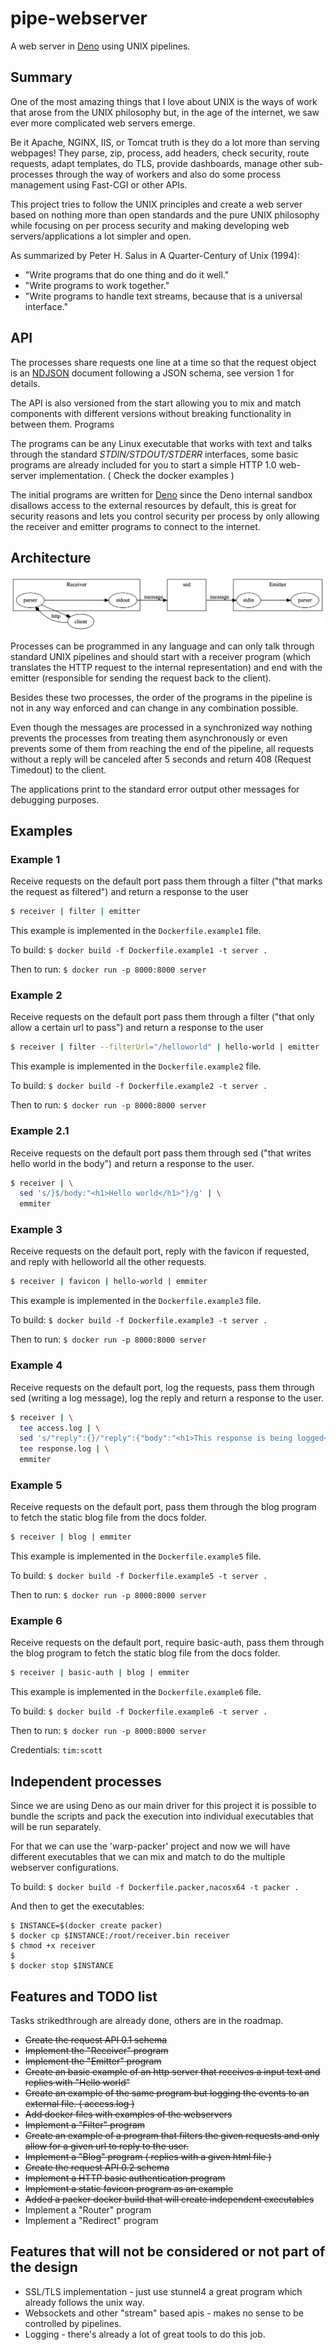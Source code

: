 # pipe-webserver

A web server in [Deno](https://github.com/denoland/deno) using UNIX pipelines.

## Summary

One of the most amazing things that I love about UNIX is the ways of work that arose from the UNIX philosophy but, in the age of the internet, we saw ever more complicated web servers emerge.

Be it Apache, NGINX, IIS, or Tomcat truth is they do a lot more than serving webpages!
They parse, zip, process, add headers, check security, route requests, adapt templates, do TLS, provide dashboards, manage other sub-processes through the way of workers and also do some process management using Fast-CGI or other APIs.

This project tries to follow the UNIX principles and create a web server based on nothing more than open standards and the pure UNIX philosophy while focusing on per process security and making developing web servers/applications a lot simpler and open.

As summarized by Peter H. Salus in A Quarter-Century of Unix (1994):
- "Write programs that do one thing and do it well."
- "Write programs to work together."
- "Write programs to handle text streams, because that is a universal interface."

## API

The processes share requests one line at a time so that the request object is an [NDJSON](http://ndjson.org/) document following a JSON schema, see version 1 for details.

The API is also versioned from the start allowing you to mix and match components with different versions without breaking functionality in between them.
Programs

The programs can be any Linux executable that works with text and talks through the standard *STDIN/STDOUT/STDERR* interfaces, some basic programs are already included for you to start a simple HTTP 1.0 web-server implementation. ( Check the docker examples )

The initial programs are written for [Deno](https://github.com/denoland/deno) since the Deno internal sandbox disallows access to the external resources by default, this is great for security reasons and lets you control security per process by only allowing the receiver and emitter programs to connect to the internet.

## Architecture

![dot diagram](./docs/example.png)

Processes can be programmed in any language and can only talk through standard UNIX pipelines and should start with a receiver program (which translates the HTTP request to the internal representation) and end with the emitter (responsible for sending the request back to the client).

Besides these two processes, the order of the programs in the pipeline is not in any way enforced and can change in any combination possible.

Even though the messages are processed in a synchronized way nothing prevents the processes from treating them asynchronously or even prevents some of them from reaching the end of the pipeline, all requests without a reply will be canceled after 5 seconds and return 408 (Request Timedout) to the client.

The applications print to the standard error output other messages for debugging purposes.

## Examples

### Example 1

Receive requests on the default port pass them through a filter ("that marks the request as filtered") and return a response to the user

```sh
$ receiver | filter | emitter
```

This example is implemented in the ```Dockerfile.example1``` file.

To build: ```$ docker build -f Dockerfile.example1 -t server .```

Then to run: ```$ docker run -p 8000:8000 server```

### Example 2

Receive requests on the default port pass them through a filter ("that only allow a certain url to pass") and return a response to the user

```sh
$ receiver | filter --filterUrl="/helloworld" | hello-world | emitter
```

This example is implemented in the ```Dockerfile.example2``` file.

To build: ```$ docker build -f Dockerfile.example2 -t server .```

Then to run: ```$ docker run -p 8000:8000 server```

### Example 2.1

Receive requests on the default port pass them through sed ("that writes hello world in the body") and return a response to the user.

```sh
$ receiver | \
  sed 's/}$/body:"<h1>Hello world</h1>"}/g' | \
  emmiter 
```

### Example 3

Receive requests on the default port, reply with the favicon if requested, and reply with helloworld all the other requests.

```sh
$ receiver | favicon | hello-world | emmiter 
```

This example is implemented in the ```Dockerfile.example3``` file.

To build: ```$ docker build -f Dockerfile.example3 -t server .```

Then to run: ```$ docker run -p 8000:8000 server```

### Example 4

Receive requests on the default port, log the requests, pass them through sed (writing a log message), log the reply and return a response to the user.

```sh
$ receiver | \
  tee access.log | \
  sed 's/"reply":{}/"reply":{"body":"<h1>This response is being logged</h1>"}/g' | \
  tee response.log | \
  emmiter 
```

### Example 5

Receive requests on the default port, pass them through the blog program to fetch the static blog file from the docs folder.

```sh
$ receiver | blog | emmiter 
```

This example is implemented in the ```Dockerfile.example5``` file.

To build: ```$ docker build -f Dockerfile.example5 -t server .```

Then to run: ```$ docker run -p 8000:8000 server```

### Example 6

Receive requests on the default port, require basic-auth, pass them through the blog program to fetch the static blog file from the docs folder.

```sh
$ receiver | basic-auth | blog | emmiter 
```

This example is implemented in the ```Dockerfile.example6``` file.

To build: ```$ docker build -f Dockerfile.example6 -t server .```

Then to run: ```$ docker run -p 8000:8000 server```

Credentials: ```tim:scott```

## Independent processes

Since we are using Deno as our main driver for this project it is possible to bundle the scripts and pack the execution into individual executables that will be run separately.

For that we can use the 'warp-packer' project and now we will have different executables that we can mix and match to do the multiple webserver configurations.

To build: ```$ docker build -f Dockerfile.packer,nacosx64 -t packer .```

And then to get the executables: 
```
$ INSTANCE=$(docker create packer)
$ docker cp $INSTANCE:/root/receiver.bin receiver
$ chmod +x receiver
$ 
$ docker stop $INSTANCE

```

## Features and TODO list

Tasks strikedthrough are already done, others are in the roadmap.

* ~~Create the request API 0.1 schema~~
* ~~Implement the "Receiver" program~~
* ~~Implement the "Emitter" program~~
* ~~Create an basic example of an http server that receives a input text and replies with "Hello world"~~
* ~~Create an example of the same program but logging the events to an external file. ( access.log )~~
* ~~Add docker files with examples of the webservers~~
* ~~Implement a "Filter" program~~
* ~~Create an example of a program that filters the given requests and only allow for a given url to reply to the user.~~
* ~~Implement a "Blog" program ( replies with a given html file )~~
* ~~Create the request API 0.2 schema~~
* ~~Implement a HTTP basic authentication program~~
* ~~Implement a static favicon program as an example~~
* ~~Added a packer docker build that will create independent executables~~
* Implement a "Router" program
* Implement a "Redirect" program

## Features that will not be considered or not part of the design

* SSL/TLS implementation - just use stunnel4 a great program which already follows the unix way.
* Websockets and other "stream" based apis - makes no sense to be controlled by pipelines.
* Logging - there's already a lot of great tools to do this job.

